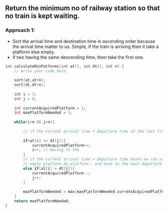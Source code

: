 ## Return the minimum no of railway station so that no train is kept waiting.

### Approach 1:
- Sort the arrival time and destination time in ascending order because the arrival time matter to us. Simple, if the train is arriving then it take a platform else empty.
- if two having the same descending time, then take the first one.

```c++
int calculateMinPatforms(int at[], int dt[], int n) {
    // Write your code here.
    
    sort(at,at+n);
    sort(dt,dt+n);
    
    int i = 1;
    int j = 0;
    
    int currentAcquiredPlatform = 1;
    int maxPlatformNeeded = 1;
    
    while(i<n && j<n){
        
        // if the current arrival time < departure time of the last train
        
        if(at[i] <= dt[j]){
            currentAcquiredPlatform++;
            i++; // moving to the 
        }
        // if the current arrival time > departure time means we can use that 
        // empty platform do platform-- and move to the next departure time
        else if(at[i] > dt[j]){
            currentAcquiredPlatform--;
            j++;
        }
        
        maxPlatformNeeded = max(maxPlatformNeeded,currentAcquiredPlatform);
    }
    return maxPlatformNeeded;
}
```
